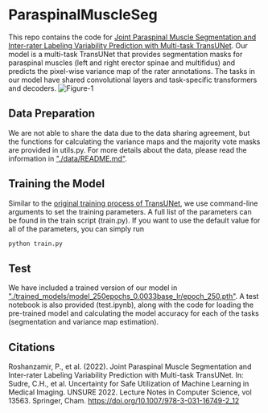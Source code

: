 # ParaspinalMuscleSeg

This repo contains the code for [Joint Paraspinal Muscle Segmentation and Inter-rater Labeling Variability Prediction with Multi-task TransUNet](https://link.springer.com/chapter/10.1007/978-3-031-16749-2_12). 
Our model is a multi-task TransUNet that provides segmentation masks for paraspinal muscles (left and right erector spinae and multifidus) and predicts the pixel-wise variance map of the rater annotations. The tasks in our model have shared convolutional layers and task-specific transformers and decoders.
![Figure-1](https://github.com/HealthX-Lab/ParaspinalMuscleSeg/assets/48385483/5673ba2d-e87a-4547-847c-e98671081340)
## Data Preparation
We are not able to share the data due to the data sharing agreement, but the functions for calculating the variance maps and the majority vote masks are provided in utils.py. For more details about the data, please read the information in ["./data/README.md"](data/README.md).
## Training the Model
Similar to the [original training process of TransUNet](https://github.com/Beckschen/TransUNet/tree/main), we use command-line arguments to set the training parameters. A full list of the parameters can be found in the train script (train.py). If you want to use the default value for all of the parameters, you can simply run
```bash
python train.py
```
## Test
We have included a trained version of our model in ["./trained_models/model_250epochs_0.0033base_lr/epoch_250.pth"](trained_models/model_250epochs_0.0033base_lr). A test notebook is also provided (test.ipynb), along with the code for loading the pre-trained model and calculating the model accuracy for each of the tasks (segmentation and variance map estimation).
## Citations
Roshanzamir, P., et al. (2022). Joint Paraspinal Muscle Segmentation and Inter-rater Labeling Variability Prediction with Multi-task TransUNet. In: Sudre, C.H., et al. Uncertainty for Safe Utilization of Machine Learning in Medical Imaging. UNSURE 2022. Lecture Notes in Computer Science, vol 13563. Springer, Cham. https://doi.org/10.1007/978-3-031-16749-2_12
